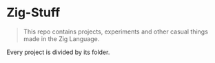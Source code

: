 # Zig-Stuff
> This repo contains projects, experiments and other casual things made in the Zig Language.

Every project is divided by its folder.
